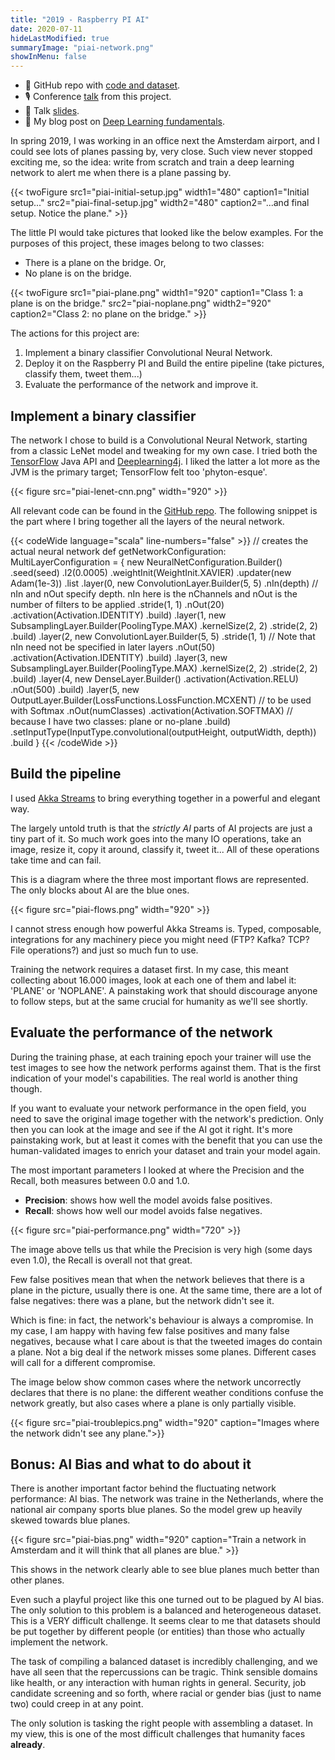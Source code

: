 ```yaml
---
title: "2019 - Raspberry PI AI"
date: 2020-07-11
hideLastModified: true
summaryImage: "piai-network.png"
showInMenu: false
---
```


* 🚀 GitHub repo with [code and dataset](https://github.com/ticofab/deep-learning-with-scala).
* 🎙 Conference [talk](https://www.youtube.com/watch?v=yo-mSk7ukkc) from this project.
* 📖 Talk [slides](https://www2.slideshare.net/FabioTiriticco/from-zero-to-deep-learning-with-scala-232229345).
* 🐰 My blog post on [Deep Learning fundamentals](https://ticofab.io/blog/understanding-deep-learning-with-rabbits-and-cats/).  

In spring 2019, I was working in an office next the Amsterdam airport, and I could see lots of planes passing by, very close.
Such view never stopped exciting me, so the idea: write from scratch and train a deep learning network to alert me 
when there is a plane passing by.

{{< twoFigure src1="piai-initial-setup.jpg" width1="480" caption1="Initial setup..." src2="piai-final-setup.jpg" width2="480" caption2="...and final setup. Notice the plane." >}}

The little PI would take pictures that looked like the below examples. For the purposes of this project, these images
belong to two classes:

* There is a plane on the bridge. Or,
* No plane is on the bridge.

{{< twoFigure src1="piai-plane.png" width1="920" caption1="Class 1: a plane is on the bridge." src2="piai-noplane.png" width2="920" caption2="Class 2: no plane on the bridge." >}}

The actions for this project are:

1. Implement a binary classifier Convolutional Neural Network.
2. Deploy it on the Raspberry PI and Build the entire pipeline (take pictures, classify them, tweet them...)
3. Evaluate the performance of the network and improve it.

## Implement a binary classifier

The network I chose to build is a Convolutional Neural Network, starting from a classic LeNet model and tweaking for my
own case. I tried both the [TensorFlow](https://www.tensorflow.org/) Java API and [Deeplearning4j](https://deeplearning4j.org/).
I liked the latter a lot more as the JVM is the primary target; TensorFlow felt too 'phyton-esque'. 

{{< figure src="piai-lenet-cnn.png" width="920" >}}

All relevant code can be found in the [GitHub repo](https://github.com/ticofab/deep-learning-with-scala).
The following snippet is the part where I bring together all the layers of the neural network.

{{< codeWide language="scala" line-numbers="false" >}}
// creates the actual neural network
def getNetworkConfiguration: MultiLayerConfiguration = {
    new NeuralNetConfiguration.Builder()
        .seed(seed)
        .l2(0.0005)
        .weightInit(WeightInit.XAVIER)
        .updater(new Adam(1e-3))
        .list
        .layer(0, new ConvolutionLayer.Builder(5, 5)
            .nIn(depth) // nIn and nOut specify depth. nIn here is the nChannels and nOut is the number of filters to be applied
            .stride(1, 1)
            .nOut(20)
            .activation(Activation.IDENTITY)
            .build)
        .layer(1, new SubsamplingLayer.Builder(PoolingType.MAX)
            .kernelSize(2, 2)
            .stride(2, 2)
            .build)
        .layer(2, new ConvolutionLayer.Builder(5, 5)
            .stride(1, 1) // Note that nIn need not be specified in later layers
            .nOut(50)
            .activation(Activation.IDENTITY)
            .build)
        .layer(3, new SubsamplingLayer.Builder(PoolingType.MAX)
            .kernelSize(2, 2)
            .stride(2, 2)
            .build)
        .layer(4, new DenseLayer.Builder()
            .activation(Activation.RELU)
            .nOut(500)
            .build)
        .layer(5, new OutputLayer.Builder(LossFunctions.LossFunction.MCXENT) // to be used with Softmax
            .nOut(numClasses)
            .activation(Activation.SOFTMAX) // because I have two classes: plane or no-plane
            .build)
        .setInputType(InputType.convolutional(outputHeight, outputWidth, depth))
        .build
}
{{< /codeWide >}}

## Build the pipeline

I used [Akka Streams](https://doc.akka.io/docs/akka/current/stream/index.html) to bring everything together 
in a powerful and elegant way.

The largely untold truth is that the *strictly AI* parts of AI projects are just a tiny part of it. So much work goes
into the many IO operations, take an image, resize it, copy it around, classify it, tweet it... All of these operations
take time and can fail. 

This is a diagram where the three most important flows are represented. The only blocks about AI are the blue ones. 

{{< figure src="piai-flows.png" width="920" >}}

I cannot stress enough how powerful Akka Streams is. Typed, composable, integrations for any machinery piece you might
need (FTP? Kafka? TCP? File operations?) and just so much fun to use.

Training the network requires a dataset first. In my case, this meant collecting about 16.000 images, look at each one 
of them and label it: 'PLANE' or 'NOPLANE'. A painstaking work that should discourage anyone to follow steps, but at the
same crucial for humanity as we'll see shortly.

## Evaluate the performance of the network

During the training phase, at each training epoch your trainer will use the test images to see how the network performs
against them. That is the first indication of your model's capabilities. The real world is another thing though.

If you want to evaluate your network performance in the open field, you need to save the original image together with
the network's prediction. Only then you can look at the image and see if the AI got it right. It's more painstaking work,
but at least it comes with the benefit that you can use the human-validated images to enrich your dataset and train your
model again.

The most important parameters I looked at where the Precision and the Recall, both measures between 0.0 and 1.0.

* **Precision**: shows how well the model avoids false positives.
* **Recall**: shows how well our model avoids false negatives.

{{< figure src="piai-performance.png" width="720" >}}

The image above tells us that while the Precision is very high (some days even 1.0), the Recall is overall not that great.

Few false positives mean that when the network believes that there is a plane in the picture, usually there is one.
At the same time, there are a lot of false negatives: there was a plane, but the network didn't see it.

Which is fine: in fact, the network's behaviour is always a compromise. In my case, I am happy with having few false positives
and many false negatives, because what I care about is that the tweeted images do contain a plane. Not a big deal if the 
network misses some planes. Different cases will call for a different compromise. 

The image below show common cases where the network uncorrectly declares that there is no plane: the different weather
conditions confuse the network greatly, but also cases where a plane is only partially visible.

{{< figure src="piai-troublepics.png" width="920" caption="Images where the network didn't see any plane.">}}

## Bonus: AI Bias and what to do about it

There is another important factor behind the fluctuating network performance: AI bias. The network was traine in the
Netherlands, where the national air company sports blue planes. So the model grew up heavily skewed towards blue planes.

{{< figure src="piai-bias.png" width="920" caption="Train a network in Amsterdam and it will think that all planes are blue." >}}

This shows in the network clearly able to see blue planes much better than other planes.

Even such a playful project like this one turned out to be plagued by AI bias. The only solution to this problem is a
balanced and heterogeneous dataset. This is a VERY difficult challenge. It seems clear to me that datasets should be
put together by different people (or entities) than those who actually implement the network.

The task of compiling a balanced dataset is incredibly challenging, and we have all seen that the repercussions can be
tragic. Think sensible domains like health, or any interaction with human rights in general. Security, job candidate screening
and so forth, where racial or gender bias (just to name two) could creep in at any point.

The only solution is tasking the right people with assembling a dataset. In my view, this is one of the most difficult
challenges that humanity faces **already**.